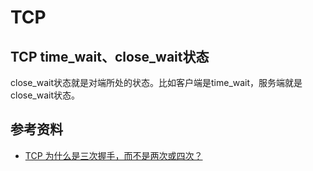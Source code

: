 # TCP
## TCP time_wait、close_wait状态
close_wait状态就是对端所处的状态。比如客户端是time_wait，服务端就是close_wait状态。
## 参考资料
* [TCP 为什么是三次握手，而不是两次或四次？](https://www.zhihu.com/question/24853633)